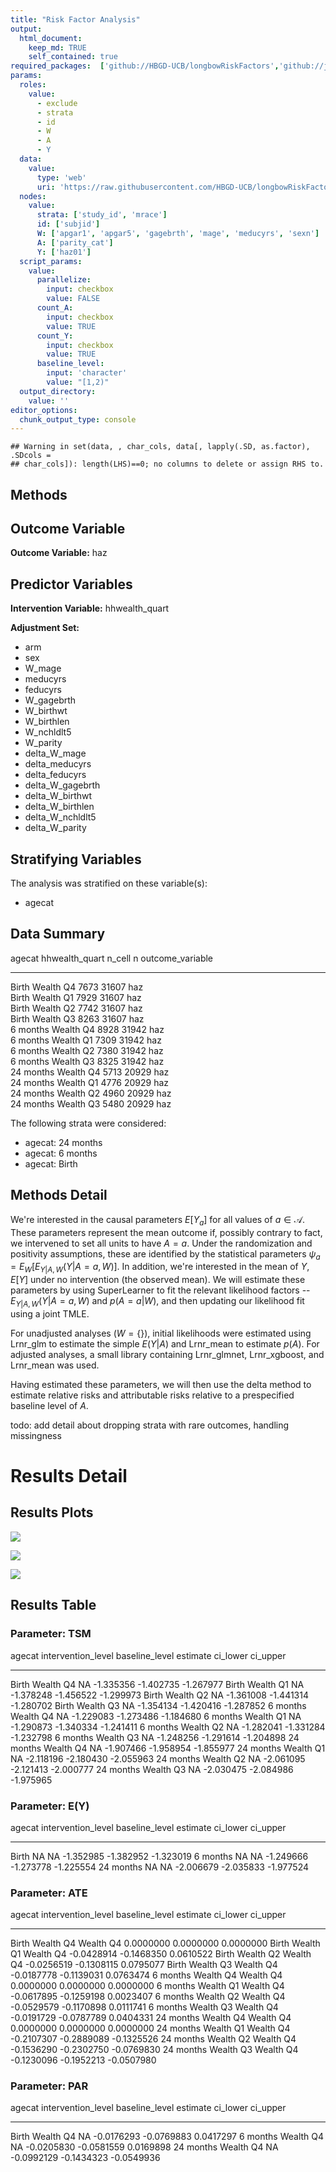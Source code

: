 ```yaml
---
title: "Risk Factor Analysis"
output: 
  html_document:
    keep_md: TRUE
    self_contained: true
required_packages:  ['github://HBGD-UCB/longbowRiskFactors','github://jeremyrcoyle/skimr@vector_types', 'github://tlverse/delayed']
params:
  roles:
    value:
      - exclude
      - strata
      - id
      - W
      - A
      - Y
  data: 
    value: 
      type: 'web'
      uri: 'https://raw.githubusercontent.com/HBGD-UCB/longbowRiskFactors/master/inst/sample_data/birthwt_data.rdata'
  nodes:
    value:
      strata: ['study_id', 'mrace']
      id: ['subjid']
      W: ['apgar1', 'apgar5', 'gagebrth', 'mage', 'meducyrs', 'sexn']
      A: ['parity_cat']
      Y: ['haz01']
  script_params:
    value:
      parallelize:
        input: checkbox
        value: FALSE
      count_A:
        input: checkbox
        value: TRUE
      count_Y:
        input: checkbox
        value: TRUE        
      baseline_level:
        input: 'character'
        value: "[1,2)"
  output_directory:
    value: ''
editor_options: 
  chunk_output_type: console
---
```







```
## Warning in set(data, , char_cols, data[, lapply(.SD, as.factor), .SDcols =
## char_cols]): length(LHS)==0; no columns to delete or assign RHS to.
```

## Methods
## Outcome Variable

**Outcome Variable:** haz

## Predictor Variables

**Intervention Variable:** hhwealth_quart

**Adjustment Set:**

* arm
* sex
* W_mage
* meducyrs
* feducyrs
* W_gagebrth
* W_birthwt
* W_birthlen
* W_nchldlt5
* W_parity
* delta_W_mage
* delta_meducyrs
* delta_feducyrs
* delta_W_gagebrth
* delta_W_birthwt
* delta_W_birthlen
* delta_W_nchldlt5
* delta_W_parity

## Stratifying Variables

The analysis was stratified on these variable(s):

* agecat

## Data Summary

agecat      hhwealth_quart    n_cell       n  outcome_variable 
----------  ---------------  -------  ------  -----------------
Birth       Wealth Q4           7673   31607  haz              
Birth       Wealth Q1           7929   31607  haz              
Birth       Wealth Q2           7742   31607  haz              
Birth       Wealth Q3           8263   31607  haz              
6 months    Wealth Q4           8928   31942  haz              
6 months    Wealth Q1           7309   31942  haz              
6 months    Wealth Q2           7380   31942  haz              
6 months    Wealth Q3           8325   31942  haz              
24 months   Wealth Q4           5713   20929  haz              
24 months   Wealth Q1           4776   20929  haz              
24 months   Wealth Q2           4960   20929  haz              
24 months   Wealth Q3           5480   20929  haz              


The following strata were considered:

* agecat: 24 months
* agecat: 6 months
* agecat: Birth



## Methods Detail

We're interested in the causal parameters $E[Y_a]$ for all values of $a \in \mathcal{A}$. These parameters represent the mean outcome if, possibly contrary to fact, we intervened to set all units to have $A=a$. Under the randomization and positivity assumptions, these are identified by the statistical parameters $\psi_a=E_W[E_{Y|A,W}(Y|A=a,W)]$.  In addition, we're interested in the mean of $Y$, $E[Y]$ under no intervention (the observed mean). We will estimate these parameters by using SuperLearner to fit the relevant likelihood factors -- $E_{Y|A,W}(Y|A=a,W)$ and $p(A=a|W)$, and then updating our likelihood fit using a joint TMLE.

For unadjusted analyses ($W=\{\}$), initial likelihoods were estimated using Lrnr_glm to estimate the simple $E(Y|A)$ and Lrnr_mean to estimate $p(A)$. For adjusted analyses, a small library containing Lrnr_glmnet, Lrnr_xgboost, and Lrnr_mean was used.

Having estimated these parameters, we will then use the delta method to estimate relative risks and attributable risks relative to a prespecified baseline level of $A$.

todo: add detail about dropping strata with rare outcomes, handling missingness







# Results Detail

## Results Plots
![](/tmp/60f15d76-e6c6-4d34-885f-5c0e0c9649ab/6b585359-5464-4aac-b591-46cd83541a35/REPORT_files/figure-html/plot_tsm-1.png)<!-- -->



![](/tmp/60f15d76-e6c6-4d34-885f-5c0e0c9649ab/6b585359-5464-4aac-b591-46cd83541a35/REPORT_files/figure-html/plot_ate-1.png)<!-- -->



![](/tmp/60f15d76-e6c6-4d34-885f-5c0e0c9649ab/6b585359-5464-4aac-b591-46cd83541a35/REPORT_files/figure-html/plot_par-1.png)<!-- -->

## Results Table

### Parameter: TSM


agecat      intervention_level   baseline_level     estimate    ci_lower    ci_upper
----------  -------------------  ---------------  ----------  ----------  ----------
Birth       Wealth Q4            NA                -1.335356   -1.402735   -1.267977
Birth       Wealth Q1            NA                -1.378248   -1.456522   -1.299973
Birth       Wealth Q2            NA                -1.361008   -1.441314   -1.280702
Birth       Wealth Q3            NA                -1.354134   -1.420416   -1.287852
6 months    Wealth Q4            NA                -1.229083   -1.273486   -1.184680
6 months    Wealth Q1            NA                -1.290873   -1.340334   -1.241411
6 months    Wealth Q2            NA                -1.282041   -1.331284   -1.232798
6 months    Wealth Q3            NA                -1.248256   -1.291614   -1.204898
24 months   Wealth Q4            NA                -1.907466   -1.958954   -1.855977
24 months   Wealth Q1            NA                -2.118196   -2.180430   -2.055963
24 months   Wealth Q2            NA                -2.061095   -2.121413   -2.000777
24 months   Wealth Q3            NA                -2.030475   -2.084986   -1.975965


### Parameter: E(Y)


agecat      intervention_level   baseline_level     estimate    ci_lower    ci_upper
----------  -------------------  ---------------  ----------  ----------  ----------
Birth       NA                   NA                -1.352985   -1.382952   -1.323019
6 months    NA                   NA                -1.249666   -1.273778   -1.225554
24 months   NA                   NA                -2.006679   -2.035833   -1.977524


### Parameter: ATE


agecat      intervention_level   baseline_level      estimate     ci_lower     ci_upper
----------  -------------------  ---------------  -----------  -----------  -----------
Birth       Wealth Q4            Wealth Q4          0.0000000    0.0000000    0.0000000
Birth       Wealth Q1            Wealth Q4         -0.0428914   -0.1468350    0.0610522
Birth       Wealth Q2            Wealth Q4         -0.0256519   -0.1308115    0.0795077
Birth       Wealth Q3            Wealth Q4         -0.0187778   -0.1139031    0.0763474
6 months    Wealth Q4            Wealth Q4          0.0000000    0.0000000    0.0000000
6 months    Wealth Q1            Wealth Q4         -0.0617895   -0.1259198    0.0023407
6 months    Wealth Q2            Wealth Q4         -0.0529579   -0.1170898    0.0111741
6 months    Wealth Q3            Wealth Q4         -0.0191729   -0.0787789    0.0404331
24 months   Wealth Q4            Wealth Q4          0.0000000    0.0000000    0.0000000
24 months   Wealth Q1            Wealth Q4         -0.2107307   -0.2889089   -0.1325526
24 months   Wealth Q2            Wealth Q4         -0.1536290   -0.2302750   -0.0769830
24 months   Wealth Q3            Wealth Q4         -0.1230096   -0.1952213   -0.0507980


### Parameter: PAR


agecat      intervention_level   baseline_level      estimate     ci_lower     ci_upper
----------  -------------------  ---------------  -----------  -----------  -----------
Birth       Wealth Q4            NA                -0.0176293   -0.0769883    0.0417297
6 months    Wealth Q4            NA                -0.0205830   -0.0581559    0.0169898
24 months   Wealth Q4            NA                -0.0992129   -0.1434323   -0.0549936
